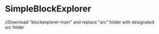 # SimpleBlockExplorer

//Download "blockexplorer-main" and replace "src" folder with designated src folder
